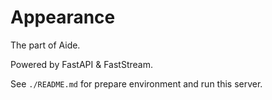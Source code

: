 # Appearance

The part of Aide.

Powered by FastAPI & FastStream.

See `./README.md` for prepare environment and run this server.
